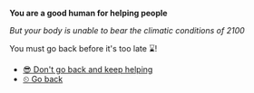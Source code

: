 **You are a good human for helping people**

*But your body is unable to bear the climatic conditions of 2100*

You must go back before it's too late ⌛!

- [😎 Don't go back and keep helping](2.md) 
- [⏲ Go back](../begin-journey.md) 